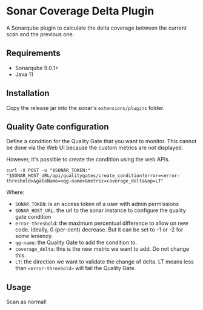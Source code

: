 # Sonar Coverage Delta Plugin
A Sonarqube plugin to calculate the delta coverage between the current scan and the previous one.

## Requirements

* Sonarqube 9.0.1+
* Java 11

## Installation

Copy the release jar into the sonar's `extensions/plugins` folder.

## Quality Gate configuration

Define a condition for the Quality Gate that you want to monitor. This cannot be done via the Web UI because the custom metrics are not displayed. 

However, it's possible to create the condition using the web APIs. 

```shell
curl -X POST -u "$SONAR_TOKEN:" "$SONAR_HOST_URL/api/qualitygates/create_condition?error=<error-threshold>&gateName=<qg-name>&metric=coverage_delta&op=LT"
```

Where:
* `SONAR_TOKEN`: is an access token of a user with admin permissions
* `SONAR_HOST_URL`: the url to the sonar instance to configure the quality gate condition
* `error-threshold`: the maximum percentual difference to allow on new code. Ideally, 0 (per-cent) decrease. But it can be set to -1 or -2 for some leniency.
* `qg-name`: the Quality Gate to add the condition to.
* `coverage_delta`: this is the new metric we want to add. Do not change this.
* `LT`: the direction we want to validate the change of delta. LT means less than `<error-threshold>` will fail the Quality Gate.

## Usage

Scan as normal!
